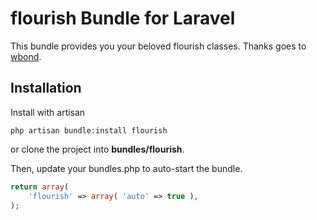 # flourish Bundle for Laravel

This bundle provides you your beloved flourish classes. Thanks goes to [wbond](http://flourishlib.com/).

## Installation

Install with artisan

    php artisan bundle:install flourish

or clone the project into **bundles/flourish**.

Then, update your bundles.php to auto-start the bundle.

```php
return array(
    'flourish' => array( 'auto' => true ),
);
```
